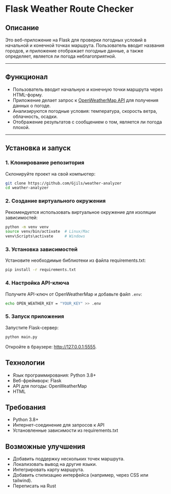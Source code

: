 # Flask Weather Route Checker

## Описание
Это веб-приложение на Flask для проверки погодных условий в начальной и конечной точках маршрута. Пользователь вводит названия городов, и приложение отображает погодные данные, а также определяет, является ли погода неблагоприятной.

---

## Функционал
- Пользователь вводит начальную и конечную точки маршрута через HTML-форму.
- Приложение делает запрос к [OpenWeatherMap API](https://openweathermap.org/) для получения данных о погоде.
- Анализируются погодные условия: температура, скорость ветра, облачность, осадки.
- Отображение результатов с сообщением о том, является ли погода плохой.

---

## Установка и запуск

### 1. Клонирование репозитория
Склонируйте проект на свой компьютер:
```bash
git clone https://github.com/Gjils/weather-analyzer
cd weather-analyzer
```

### 2. Создание виртуального окружения

Рекомендуется использовать виртуальное окружение для изоляции зависимостей:

```bash
python -m venv venv
source venv/bin/activate  # Linux/Mac
venv\Scripts\activate     # Windows
```

### 3. Установка зависимостей

Установите необходимые библиотеки из файла requirements.txt:

```bash
pip install -r requirements.txt
```

### 4. Настройка API-ключа

Получите API-ключ от OpenWeatherMap и добавьте файл `.env`:

```bash
echo OPEN_WEATHER_KEY = "YOUR_KEY" >> .env
```

### 5. Запуск приложения

Запустите Flask-сервер:

```bash 
python main.py
```

Откройте в браузере: http://127.0.0.1:5555.

## Технологии

*	Язык программирования: Python 3.8+
*	Веб-фреймворк: Flask
*	API для погоды: OpenWeatherMap
*	HTML

## Требования

*	Python 3.8+
*	Интернет-соединение для запросов к API
*	Установленные зависимости из requirements.txt

## Возможные улучшения

*	Добавить поддержку нескольких точек маршрута.
*	Локализовать вывод на другие языки.
*	Интегрировать карту маршрута.
*	Добавить стилизацию интерфейса (например, через CSS или tailwind).
* Переписать на Rust

